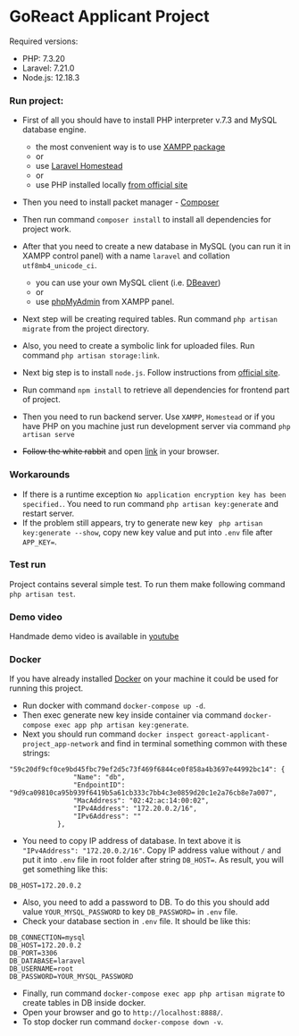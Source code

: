 # GoReact Applicant Project

Required versions:
- PHP: 7.3.20
- Laravel: 7.21.0
- Node.js: 12.18.3

### Run project:

* First of all you should have to install PHP interpreter v.7.3 and MySQL database engine.
    - the most convenient way is to use [XAMPP package](https://www.apachefriends.org/download.html)
    - or 
    - use [Laravel Homestead](https://laravel.com/docs/7.x/homestead)
    - or
    - use PHP installed locally [from official site](https://www.php.net/downloads)

* Then you need to install packet manager - [Composer](https://getcomposer.org/download/)
* Then run command `composer install` to install all dependencies for project work.
* After that you need to create a new database in MySQL (you can run it in XAMPP control panel) with a
 name `laravel` and collation `utf8mb4_unicode_ci`.
    - you can use your own MySQL client (i.e. [DBeaver](https://dbeaver.io/))
    - or 
    - use [phpMyAdmin](http://localhost/phpmyadmin/) from XAMPP panel.
* Next step will be creating required tables. Run command `php artisan migrate` from the project directory.
* Also, you need to create a symbolic link for uploaded files. Run command `php artisan storage:link`.
* Next big step is to install `node.js`. Follow instructions from [official site](https://nodejs.org/en/).
* Run command `npm install` to retrieve all dependencies for frontend part of project.
* Then you need to run backend server. Use `XAMPP`, `Homestead` or if you have PHP on you machine just run
 development server via command `php artisan serve`
* ~~Follow the white rabbit~~ and open [link](http://127.0.0.1:8000) in your browser.

### Workarounds

* If there is a runtime exception `No application encryption key has been specified.`. You need to run 
command `php artisan key:generate` and restart server.
* If the problem still appears, try to generate new key ` php artisan key:generate --show`, copy new key value
and put into `.env` file after `APP_KEY=`.

### Test run

Project contains several simple test. To run them make following command `php artisan test`.

### Demo video

Handmade demo video is available in [youtube](https://youtu.be/c9Ls5YA283U)

### Docker

If you have already installed [Docker](https://www.docker.com/) on your machine it could be used for running 
this project.
* Run docker with command `docker-compose up -d`.
* Then exec generate new key inside container via command `docker-compose exec app php artisan key:generate`.
* Next you should run command `docker inspect goreact-applicant-project_app-network` and find in terminal something
common with these strings:
```
"59c20df9cf0ce9bd45fbc79ef2d5c73f469f6844ce0f858a4b3697e44992bc14": {
                "Name": "db",
                "EndpointID": "9d9ca09810ca95b939f6419b5a61cb333c7bb4c3e0859d20c1e2a76cb8e7a007",
                "MacAddress": "02:42:ac:14:00:02",
                "IPv4Address": "172.20.0.2/16",
                "IPv6Address": ""
            },
```
* You need to copy IP address of database. In text above it is `"IPv4Address": "172.20.0.2/16"`. Copy IP address value
without `/` and put it into `.env` file in root folder after string `DB_HOST=`. As result, you will get something like
this:
```
DB_HOST=172.20.0.2
```
* Also, you need to add a password to DB. To do this you should add value `YOUR_MYSQL_PASSWORD` to key `DB_PASSWORD=` in 
`.env` file.
* Check your database section in `.env` file. It should be like this:
```
DB_CONNECTION=mysql
DB_HOST=172.20.0.2
DB_PORT=3306
DB_DATABASE=laravel
DB_USERNAME=root
DB_PASSWORD=YOUR_MYSQL_PASSWORD
```
* Finally, run command `docker-compose exec app php artisan migrate` to create tables in DB inside docker.
* Open your browser and go to `http://localhost:8888/`.
* To stop docker run command `docker-compose down -v`.
